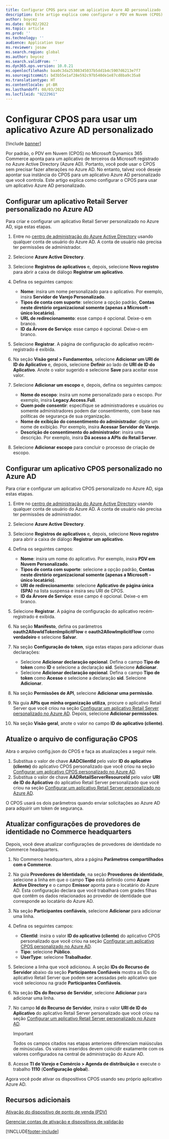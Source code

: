 ```yaml
---
title: Configurar CPOS para usar um aplicativo Azure AD personalizado
description: Este artigo explica como configurar o PDV em Nuvem (CPOS) para usar um aplicativo Azure Active Directory (Azure AD) personalizado.
author: boycez
ms.date: 08/02/2022
ms.topic: article
ms.prod: ''
ms.technology: ''
audience: Application User
ms.reviewer: josaw
ms.search.region: global
ms.author: boycez
ms.search.validFrom: ''
ms.dyn365.ops.version: 10.0.21
ms.openlocfilehash: baa0c3da25308345037b5dd1b4c5907d6213e7f7
ms.sourcegitcommit: bd3b55e1af28e592c97b540de1e87cd8ba9c35a8
ms.translationtype: HT
ms.contentlocale: pt-BR
ms.lasthandoff: 08/03/2022
ms.locfileid: "9222961"
---
```

# <a name="configure-cpos-to-use-a-custom-azure-ad-app"></a>Configurar CPOS para usar um aplicativo Azure AD personalizado

[!include [banner](includes/banner.md)]

Por padrão, o PDV em Nuvem (CPOS) no Microsoft Dynamics 365 Commerce aponta para um aplicativo de terceiros da Microsoft registrado no Azure Active Directory (Azure AD). Portanto, você pode usar o CPOS sem precisar fazer alterações no Azure AD. No entanto, talvez você deseje apontar sua instância do CPOS para um aplicativo Azure AD personalizado que você controla. Este artigo explica como configurar o CPOS para usar um aplicativo Azure AD personalizado.

## <a name="set-up-a-custom-retail-server-app-in-azure-ad"></a>Configurar um aplicativo Retail Server personalizado no Azure AD

Para criar e configurar um aplicativo Retail Server personalizado no Azure AD, siga estas etapas.

1. Entre no [centro de administração do Azure Active Directory](https://aad.portal.azure.com) usando qualquer conta de usuário do Azure AD. A conta de usuário não precisa ter permissões de administrador.
1. Selecione **Azure Active Directory**.
1. Selecione **Registros de aplicativos** e, depois, selecione **Novo registro** para abrir a caixa de diálogo **Registrar um aplicativo**.
1. Defina os seguintes campos:

    - **Nome**: insira um nome personalizado para o aplicativo. Por exemplo, insira **Servidor de Varejo Personalizado**.
    - **Tipos de conta com suporte**: selecione a opção padrão, **Contas neste diretório organizacional somente (apenas a Microsoft - único locatário)**.
    - **URL de redirecionamento**: esse campo é opcional. Deixe-o em branco.
    - **ID da Árvore de Serviço**: esse campo é opcional. Deixe-o em branco.
    
1. Selecione **Registrar**. A página de configuração do aplicativo recém-registrado é exibida.
1. Na seção **Visão geral \> Fundamentos**, selecione **Adicionar um URI de ID do Aplicativo** e, depois, selecione **Definir** ao lado de **URI de ID do Aplicativo**. Anote o valor sugerido e selecione **Save** para aceitar esse valor. 
1. Selecione **Adicionar um escopo** e, depois, defina os seguintes campos:

    - **Nome do escopo**: insira um nome personalizado para o escopo. Por exemplo, insira **Legacy.Access.Full**.
    - **Quem pode consentir**: especifique se administradores e usuários ou somente administradores podem dar consentimento, com base nas políticas de segurança de sua organização.
    - **Nome de exibição do consentimento do administrador**: digite um nome de exibição. Por exemplo, insira **Acessar Servidor de Varejo**.
    - **Descrição de consentimento do administrador**: insira uma descrição. Por exemplo, insira **Dá acesso a APIs do Retail Server**.

1. Selecione **Adicionar escopo** para concluir o processo de criação de escopo.

## <a name="set-up-a-custom-cpos-app-in-azure-ad"></a>Configurar um aplicativo CPOS personalizado no Azure AD

Para criar e configurar um aplicativo CPOS personalizado no Azure AD, siga estas etapas.

1. Entre no [centro de administração do Azure Active Directory](https://aad.portal.azure.com) usando qualquer conta de usuário do Azure AD. A conta de usuário não precisa ter permissões de administrador.
1. Selecione **Azure Active Directory**.
1. Selecione **Registros de aplicativos** e, depois, selecione **Novo registro** para abrir a caixa de diálogo **Registrar um aplicativo**.
1. Defina os seguintes campos:

    - **Nome**: insira um nome do aplicativo. Por exemplo, insira **PDV em Nuvem Personalizado**.
    - **Tipos de conta com suporte**: selecione a opção padrão, **Contas neste diretório organizacional somente (apenas a Microsoft - único locatário)**.
    - **URI de redirecionamento**: selecione **Aplicativo de página única (SPA)** na lista suspensa e insira seu URI de CPOS.
    - **ID da Árvore de Serviço**: esse campo é opcional. Deixe-o em branco.

1. Selecione **Registrar**. A página de configuração do aplicativo recém-registrado é exibida.
1. Na seção **Manifesto**, defina os parâmetros **oauth2AllowIdTokenImplicitFlow** e **oauth2AllowImplicitFlow** como **verdadeiro** e selecione **Salvar**.
1. Na seção **Configuração do token**, siga estas etapas para adicionar duas declarações:

    - Selecione **Adicionar declaração opcional**. Defina o campo **Tipo de token** como **ID** e selecione a declaração **sid**. Selecione **Adicionar**.
    - Selecione **Adicionar declaração opcional**. Defina o campo **Tipo de token** como **Acesso** e selecione a declaração **sid**. Selecione **Adicionar**.

1. Na seção **Permissões de API**, selecione **Adicionar uma permissão**.
1. Na guia **APIs que minha organização utiliza**, procure o aplicativo Retail Server que você criou na seção [Configurar um aplicativo Retail Server personalizado no Azure AD](#set-up-a-custom-retail-server-app-in-azure-ad). Depois, selecione **Adicionar permissões**.
1. Na seção **Visão geral**, anote o valor no campo **ID do aplicativo (cliente)**.

## <a name="update-the-cpos-configuration-file"></a>Atualize o arquivo de configuração CPOS

Abra o arquivo config.json do CPOS e faça as atualizações a seguir nele.

1. Substitua o valor de chave **AADClientId** pelo valor **ID do aplicativo (cliente)** do aplicativo CPOS personalizado que você criou na seção [Configurar um aplicativo CPOS personalizado no Azure AD](#set-up-a-custom-cpos-app-in-azure-ad).
1. Substitua o valor de chave **AADRetailServerResourceId** pelo valor **URI de ID do Aplicativo** do aplicativo Retail Server personalizado que você criou na seção [Configurar um aplicativo Retail Server personalizado no Azure AD](#set-up-a-custom-retail-server-app-in-azure-ad).

O CPOS usará os dois parâmetros quando enviar solicitações ao Azure AD para adquirir um token de segurança.

## <a name="update-identity-providers-settings-in-commerce-headquarters"></a>Atualizar configurações de provedores de identidade no Commerce headquarters

Depois, você deve atualizar configurações de provedores de identidade no Commerce headquarters.

1. No Commerce headquarters, abra a página **Parâmetros compartilhados com o Commerce**.
1. Na guia **Provedores de Identidade**, na seção **Provedores de identidade**, selecione a linha em que o campo **Tipo** está definido como **Azure Active Directory** e o campo **Emissor** aponta para o locatário do Azure AD. Esta configuração declara que você trabalhará com grades filhas que contêm os dados relacionados ao provedor de identidade que corresponde ao locatário do Azure AD.
1. Na seção **Participantes confiáveis**, selecione **Adicionar** para adicionar uma linha.
1. Defina os seguintes campos:

    - **ClientId**: insira o valor **ID do aplicativo (cliente)** do aplicativo CPOS personalizado que você criou na seção [Configurar um aplicativo CPOS personalizado no Azure AD](#set-up-a-custom-cpos-app-in-azure-ad).
    - **Tipo**: selecione **Público**.
    - **UserType**: selecione **Trabalhador**.

1. Selecione a linha que você adicionou. A seção **IDs do Recurso de Servidor** abaixo da seção **Participantes Confiáveis** mostra as IDs do aplicativo Retail Server que podem ser acessadas pelo aplicativo que você selecionou na grade **Participantes Confiáveis**.
1. Na seção **IDs do Recurso de Servidor**, selecione **Adicionar** para adicionar uma linha.
1. No campo **Id do Recurso de Servidor**, insira o valor **URI de ID do Aplicativo** do aplicativo Retail Server personalizado que você criou na seção [Configurar um aplicativo Retail Server personalizado no Azure AD](#set-up-a-custom-retail-server-app-in-azure-ad).

    > [!IMPORTANT]
    > Todos os campos citados nas etapas anteriores diferenciam maiúsculas de minúsculas. Os valores inseridos devem coincidir exatamente com os valores configurados na central de administração do Azure AD.

1. Acesse **TI de Varejo e Comércio \> Agenda de distribuição** e execute o trabalho **1110** (**Configuração global**).

Agora você pode ativar os dispositivos CPOS usando seu próprio aplicativo Azure AD.

## <a name="additional-resources"></a>Recursos adicionais

[Ativação do dispositivo de ponto de venda (PDV)](dev-itpro/retail-device-activation.md)

[Gerenciar contas de ativação e dispositivos de validação](set-up-activation-accounts-validate-devices-hq.md)

[!INCLUDE[footer-include](../includes/footer-banner.md)]
